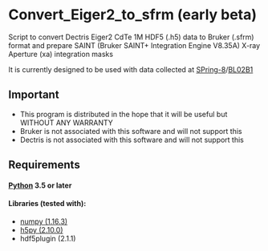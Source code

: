 # Convert_Eiger2_to_sfrm (early beta)

Script to convert Dectris Eiger2 CdTe 1M HDF5 (.h5) data to Bruker (.sfrm) format and prepare SAINT (Bruker SAINT+ Integration Engine V8.35A) X-ray Aperture (xa) integration masks

It is currently designed to be used with data collected at [SPring-8](http://www.spring8.or.jp/en/)/[BL02B1](http://www.spring8.or.jp/wkg/BL02B1/instrument/lang-en/INS-0000001275/instrument_summary_view)

## Important
 - This program is distributed in the hope that it will be useful but WITHOUT ANY WARRANTY
 - Bruker is not associated with this software and will not support this
 - Dectris is not associated with this software and will not support this

## Requirements

#### [Python](https://www.python.org/) 3.5 or later

#### Libraries (tested with):
 - [numpy (1.16.3)](https://www.numpy.org/)
 - [h5py (2.10.0)](https://www.h5py.org/)
 - hdf5plugin (2.1.1)

